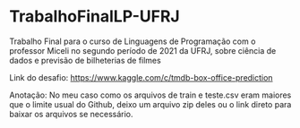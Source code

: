 # TrabalhoFinalLP-UFRJ
Trabalho Final para o curso de Linguagens de Programação com o professor Miceli no segundo período de 2021 da UFRJ, sobre ciência de dados e previsão de bilheterias de filmes

Link do desafio: https://www.kaggle.com/c/tmdb-box-office-prediction

Anotação: No meu caso como os arquivos de train e teste.csv eram maiores que o limite usual do Github, deixo um arquivo zip deles ou o link direto para baixar os arquivos se necessário.
